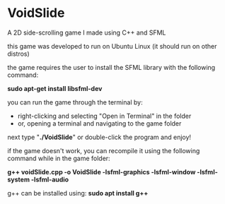 # VoidSlide
A 2D side-scrolling game I made using C++ and SFML

this game was developed to run on Ubuntu Linux (it should run on other distros)


the game requires the user to install the SFML library with the following command:

**sudo apt-get install libsfml-dev**


you can run the game through the terminal by:
- right-clicking and selecting "Open in Terminal" in the folder
- or, opening a terminal and navigating to the game folder

next type "**./VoidSlide**" or double-click the program and enjoy!



if the game doesn't work, you can recompile it using
the following command while in the game folder:

**g++ voidSlide.cpp -o VoidSlide -lsfml-graphics -lsfml-window -lsfml-system -lsfml-audio**


g++ can be installed using:
**sudo apt install g++**
